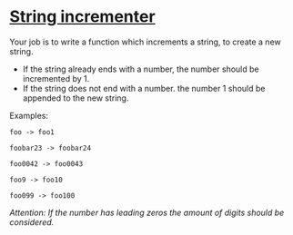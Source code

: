 # [String incrementer](https://www.codewars.com/kata/54a91a4883a7de5d7800009c)

Your job is to write a function which increments a string, to create a new string.

- If the string already ends with a number, the number should be incremented by 1.
- If the string does not end with a number. the number 1 should be appended to the new string.

Examples:

`foo -> foo1`

`foobar23 -> foobar24`

`foo0042 -> foo0043`

`foo9 -> foo10`

`foo099 -> foo100`

*Attention: If the number has leading zeros the amount of digits should be considered.*
